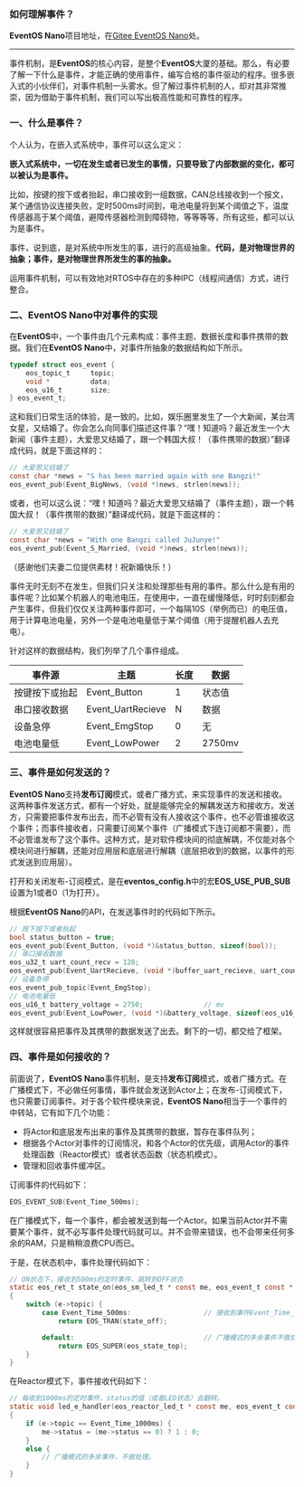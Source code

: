 ### 如何理解事件？

**EventOS Nano**项目地址，在[Gitee EventOS Nano](https://gitee.com/event-os/eventos-nano.git)处。

------

事件机制，是**EventOS**的核心内容，是整个**EventOS**大厦的基础。那么，有必要了解一下什么是事件，才能正确的使用事件，编写合格的事件驱动的程序。很多嵌入式的小伙伴们，对事件机制一头雾水。但了解过事件机制的人，却对其非常推崇，因为借助于事件机制，我们可以写出极高性能和可靠性的程序。

### 一、什么是事件？

个人认为，在嵌入式系统中，事件可以这么定义：

**嵌入式系统中，一切在发生或者已发生的事情，只要导致了内部数据的变化，都可以被认为是事件。**

比如，按键的按下或者抬起，串口接收到一组数据，CAN总线接收到一个报文，某个通信协议连接失败，定时500ms时间到，电池电量将到某个阈值之下，温度传感器高于某个阈值，避障传感器检测到障碍物，等等等等，所有这些，都可以认为是事件。

事件，说到底，是对系统中所发生的事，进行的高级抽象。**代码，是对物理世界的抽象；事件，是对物理世界所发生的事的抽象。**

运用事件机制，可以有效地对RTOS中存在的多种IPC（线程间通信）方式，进行整合。

### 二、EventOS Nano中对事件的实现

在**EventOS**中，一个事件由几个元素构成：事件主题、数据长度和事件携带的数据。我们在**EventOS Nano**中，对事件所抽象的数据结构如下所示。

``` C
typedef struct eos_event {
    eos_topic_t     topic;
    void *          data;
    eos_u16_t       size;
} eos_event_t;
```

这和我们日常生活的体验，是一致的。比如，娱乐圈里发生了一个大新闻，某台湾女星，又结婚了。你会怎么向同事们描述这件事？“嘿！知道吗？最近发生一个大新闻（事件主题），大爱思又结婚了，跟一个韩国大叔！（事件携带的数据）”翻译成代码，就是下面这样的：
``` C
// 大爱思又结婚了
const char *news = "S has been married again with one Bangzi!"
eos_event_pub(Event_BigNews, (void *)news, strlen(news));
```
或者，也可以这么说：“嘿！知道吗？最近大爱思又结婚了（事件主题），跟一个韩国大叔！（事件携带的数据）”翻译成代码，就是下面这样的：
``` C
// 大爱思又结婚了
const char *news = "With one Bangzi called JuJunye!"
eos_event_pub(Event_S_Married, (void *)news, strlen(news));
```
（感谢他们夫妻二位提供素材！祝新婚快乐！）

事件无时无刻不在发生，但我们只关注和处理那些有用的事件。那么什么是有用的事件呢？比如某个机器人的电池电压，在使用中，一直在缓慢降低，时时刻刻都会产生事件，但我们仅仅关注两种事件即可，一个每隔10S（举例而已）的电压值，用于计算电池电量，另外一个是电池电量低于某个阈值（用于提醒机器人去充电）。

针对这样的数据结构，我们列举了几个事件组成。

|  事件源   | 主题 | 长度 | 数据 |
| --- | --- | --- | --- |
| 按键按下或抬起 | Event_Button | 1 | 状态值 |
| 串口接收数据 | Event_UartRecieve | N | 数据 |
| 设备急停 | Event_EmgStop | 0 | 无 |
| 电池电量低 | Event_LowPower | 2 | 2750mv |

### 三、事件是如何发送的？

**EventOS Nano**支持**发布订阅**模式，或者广播方式，来实现事件的发送和接收。这两种事件发送方式，都有一个好处，就是能够完全的解耦发送方和接收方。发送方，只需要把事件发布出去，而不必管有没有人接收这个事件，也不必管谁接收这个事件；而事件接收者，只需要订阅某个事件（广播模式下连订阅都不需要），而不必管谁发布了这个事件。这种方式，是对软件模块间的彻底解耦，不仅能对各个模块间进行解耦，还能对应用层和底层进行解耦（底层把收到的数据，以事件的形式发送到应用层）。

打开和关闭发布-订阅模式，是在**eventos_config.h**中的宏**EOS_USE_PUB_SUB**设置为1或者0（1为打开）。

根据**EventOS Nano**的API，在发送事件时的代码如下所示。

``` C
// 按下按下或者抬起
bool status_button = true;
eos_event_pub(Event_Button, (void *)&status_button, sizeof(bool));
// 串口接收数据
eos_u32_t uart_count_recv = 128;
eos_event_pub(Event_UartRecieve, (void *)buffer_uart_recieve, uart_count_recv);
// 设备急停
eos_event_pub_topic(Event_EmgStop);
// 电池电量低
eos_u16_t battery_voltage = 2750;               // mv
eos_event_pub(Event_LowPower, (void *)&battery_voltage, sizeof(eos_u16_t));
```

这样就很容易把事件及其携带的数据发送了出去。剩下的一切，都交给了框架。

### 四、事件是如何接收的？
前面说了，**EventOS Nano**事件机制，是支持**发布订阅**模式，或者广播方式。在广播模式下，不必做任何事情，事件就会发送到Actor上；在发布-订阅模式下，也只需要订阅事件。对于各个软件模块来说，**EventOS Nano**相当于一个事件的中转站，它有如下几个功能：
+ 将Actor和底层发布出来的事件及其携带的数据，暂存在事件队列；
+ 根据各个Actor对事件的订阅情况，和各个Actor的优先级，调用Actor的事件处理函数（Reactor模式）或者状态函数（状态机模式）。
+ 管理和回收事件缓冲区。

订阅事件的代码如下：
``` C
EOS_EVENT_SUB(Event_Time_500ms);                
```

在广播模式下，每一个事件，都会被发送到每一个Actor。如果当前Actor并不需要某个事件，就不必写事件处理代码就可以。并不会带来错误，也不会带来任何多余的RAM，只是稍稍浪费CPU而已。

于是，在状态机中，事件处理代码如下：
``` C
// ON状态下，接收到500ms的定时事件，跳转到OFF状态
static eos_ret_t state_on(eos_sm_led_t * const me, eos_event_t const * const e)
{
    switch (e->topic) {
        case Event_Time_500ms:                  // 接收到事件Event_Time_500ms
            return EOS_TRAN(state_off);

        default:                                // 广播模式的多余事件不做处理
            return EOS_SUPER(eos_state_top);
    }
}
```

在Reactor模式下，事件接收代码如下：
``` C
// 每收到1000ms的定时事件，status的值（或者LED状态）会翻转。
static void led_e_handler(eos_reactor_led_t * const me, eos_event_t const * const e)
{
    if (e->topic == Event_Time_1000ms) {
        me->status = (me->status == 0) ? 1 : 0;
    }
    else {
        // 广播模式的多余事件，不做处理。
    }
}
```